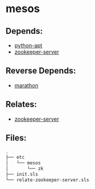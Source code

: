 # mesos

## Depends:

  -  [python-apt](/salt/python-apt)
  -  [zookeeper-server](/salt/zookeeper-server)

## Reverse Depends:

  -  [marathon](/salt/marathon)

## Relates:

  -  [zookeeper-server](/salt/zookeeper-server)

## Files:

```bash
.
├── etc
│   └── mesos
│       └── zk
├── init.sls
└── relate-zookeeper-server.sls
```

